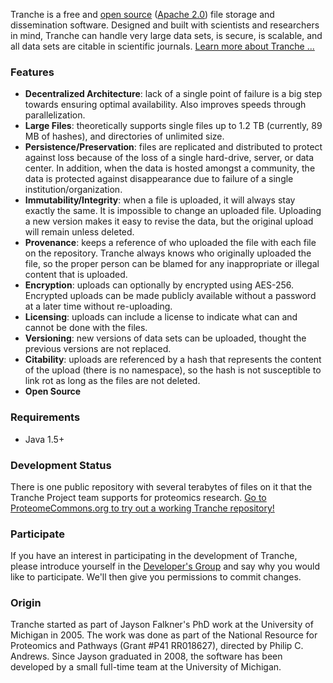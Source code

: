 Tranche is a free and [open source](https://trancheproject.org/license.jsp) ([Apache 2.0](http://www.apache.org/licenses/LICENSE-2.0)) file storage and dissemination software. Designed and built with scientists and researchers in mind, Tranche can handle very large data sets, is secure, is scalable, and all data sets are citable in scientific journals. [Learn more about Tranche ...](https://trancheproject.org/about.jsp)


### Features ###
  * **Decentralized Architecture**: lack of a single point of failure is a big step towards ensuring optimal availability. Also improves speeds through parallelization.
  * **Large Files**: theoretically supports single files up to 1.2 TB (currently, 89 MB of hashes), and directories of unlimited size.
  * **Persistence/Preservation**: files are replicated and distributed to protect against loss because of the loss of a single hard-drive, server, or data center. In addition, when the data is hosted amongst a community, the data is protected against disappearance due to failure of a single institution/organization.
  * **Immutability/Integrity**: when a file is uploaded, it will always stay exactly the same. It is impossible to change an uploaded file. Uploading a new version makes it easy to revise the data, but the original upload will remain unless deleted.
  * **Provenance**: keeps a reference of who uploaded the file with each file on the repository. Tranche always knows who originally uploaded the file, so the proper person can be blamed for any inappropriate or illegal content that is uploaded.
  * **Encryption**: uploads can optionally by encrypted using AES-256. Encrypted uploads can be made publicly available without a password at a later time without re-uploading.
  * **Licensing**: uploads can include a license to indicate what can and cannot be done with the files.
  * **Versioning**: new versions of data sets can be uploaded, thought the previous versions are not replaced.
  * **Citability**: uploads are referenced by a hash that represents the content of the upload (there is no namespace), so the hash is not susceptible to link rot as long as the files are not deleted.
  * **Open Source**


### Requirements ###

  * Java 1.5+


### Development Status ###

There is one public repository with several terabytes of files on it that the Tranche Project team supports for proteomics research. [Go to ProteomeCommons.org to try out a working Tranche repository!](https://proteomecommons.org/tranche/)


### Participate ###

If you have an interest in participating in the development of Tranche, please introduce yourself in the [Developer's Group](http://groups.google.com/group/tranche-developers) and say why you would like to participate. We'll then give you permissions to commit changes.


### Origin ###

Tranche started as part of Jayson Falkner's PhD work at the University of Michigan in 2005. The work was done as part of the National Resource for Proteomics and Pathways (Grant #P41 RR018627), directed by Philip C. Andrews. Since Jayson graduated in 2008, the software has been developed by a small full-time team at the University of Michigan.